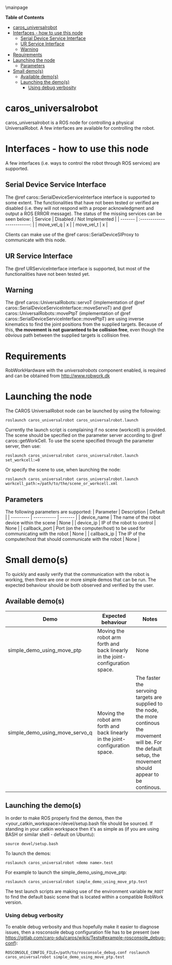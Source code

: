 \mainpage
<!-- markdown-toc start - Don't edit this section. Run M-x markdown-toc/generate-toc again -->
**Table of Contents**

- [caros_universalrobot](#carosuniversalrobot)
- [Interfaces - how to use this node](#interfaces---how-to-use-this-node)
    - [Serial Device Service Interface](#serial-device-service-interface)
    - [UR Service Interface](#ur-service-interface)
    - [Warning](#warning)
- [Requirements](#requirements)
- [Launching the node](#launching-the-node)
    - [Parameters](#parameters)
- [Small demo(s)](#small-demos)
    - [Available demo(s)](#available-demos)
    - [Launching the demo(s)](#launching-the-demos)
        - [Using debug verbosity](#using-debug-verbosity)

<!-- markdown-toc end -->

# caros_universalrobot #
caros_universalrobot is a ROS node for controlling a physical UniversalRobot. A few interfaces are available for controlling the robot.

# Interfaces - how to use this node #
A few interfaces (i.e. ways to control the robot through ROS services) are supported.
## Serial Device Service Interface ##
The @ref caros::SerialDeviceServiceInterface interface is supported to some extent. The functionalities that have not been tested or verified are disabled (i.e. they will not respond with a proper acknowledgment and output a ROS ERROR message). The status of the missing services can be seen below:
| Service | Disabled / Not Implemented |
| ------- | :------------------------: |
| move_vel_q | x |
| move_vel_t | x |

Clients can make use of the @ref caros::SerialDeviceSIProxy to communicate with this node.

## UR Service Interface ##
The @ref URServiceInterface interface is supported, but most of the functionalities have not been tested yet.

## Warning ##
The @ref caros::UniversalRobots::servoT (implementation of @ref caros::SerialDeviceServiceInterface::moveServoT) and @ref caros::UniversalRobots::movePtpT (implementation of @ref caros::SerialDeviceServiceInterface::movePtpT) are using inverse kinematics to find the joint positions from the supplied targets. Because of this, **the movement is not guaranteed to be collision free**, even though the *obvious* path between the supplied targets is collision free.

# Requirements #
RobWorkHardware with the *universalrobots* component enabled, is required and can be obtained from http://www.robwork.dk

# Launching the node #
The CAROS UniversalRobot node can be launched by using the following:

    roslaunch caros_universalrobot caros_universalrobot.launch

Currently the launch script is complaining if no scene (workcell) is provided. The scene should be specified on the parameter server according to @ref caros::getWorkCell. To use the scene specified through the parameter server, then use:

    roslaunch caros_universalrobot caros_universalrobot.launch set_workcell:=0

Or specify the scene to use, when launching the node:

    roslaunch caros_universalrobot caros_universalrobot.launch workcell_path:=/path/to/the/scene_or_workcell.xml

## Parameters ##
The following parameters are supported:
| Parameter | Description | Default |
| --------- | ----------- | ------- |
| device_name | The name of the robot device within the scene | None |
| device_ip | IP of the robot to control | None |
| callback_port | Port (on the computer/host) to be used for communicating with the robot | None |
| callback_ip | The IP of the computer/host that should communicate with the robot | None |

# Small demo(s) #
To quickly and easily verify that the communication with the robot is working, then there are one or more simple demos that can be run. The expected behaviour should be both observed and verified by the user.
## Available demo(s) ##
| Demo | Expected behaviour | Notes |
| ---- | ------------------ | ----- |
| simple_demo_using_move_ptp | Moving the robot arm forth and back linearly in the joint-configuration space. | None |
| simple_demo_using_move_servo_q | Moving the robot arm forth and back linearly in the joint-configuration space. | The faster the servoing targets are supplied to the node, the more continous the movement will be. For the default setup, the movement should appear to be continous. |

## Launching the demo(s) ##
In order to make ROS properly find the demos, then the <your_catkin_workspace>/devel/setup.bash file should be sourced. If standing in your catkin workspace then it's as simple as (if you are using BASH or similar shell - default on Ubuntu):

    source devel/setup.bash

To launch the demos:

    roslaunch caros_universalrobot <demo name>.test

For example to launch the simple_demo_using_move_ptp:

    roslaunch caros_universalrobot simple_demo_using_move_ptp.test

The test launch scripts are making use of the environment variable ```RW_ROOT``` to find the default basic scene that is located within a compatible RobWork version.

### Using debug verbosity ###
To enable debug verbosity and thus hopefully make it easier to diagnose issues, then a rosconsole debug configuration file has to be present (see https://gitlab.com/caro-sdu/caros/wikis/Tests#example-rosconsole_debug-conf):

    ROSCONSOLE_CONFIG_FILE=/path/to/rosconsole_debug.conf roslaunch caros_universalrobot simple_demo_using_move_ptp.test
